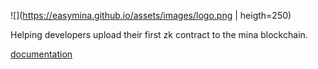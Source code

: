 ![](https://easymina.github.io/assets/images/logo.png | heigth=250)


Helping developers upload their first zk contract to the mina blockchain.

[documentation](https://easymina.github.io/)
